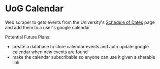 # UoG Calendar

Web scraper to gets events from the University's [Schedule of Dates](https://calendar.uoguelph.ca/undergraduate-calendar/schedule-dates/) page and add them to a user's google calendar

Potential Future Plans:
- create a database to store calendar events and auto update google calendar when new events are found
- make the calendar subscribable so anyone can use it given a sharable link
